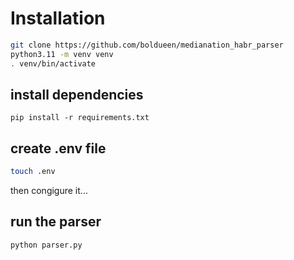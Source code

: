 # Installation

```bash
git clone https://github.com/boldueen/medianation_habr_parser
python3.11 -m venv venv
. venv/bin/activate
```

## install dependencies
```pip
pip install -r requirements.txt
```

## create .env file 
```bash
touch .env
```
then congigure it...

## run the parser
```venv
python parser.py
```
